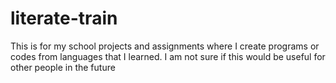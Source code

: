 # literate-train

This is for my school projects and assignments where I create programs or codes from languages that I learned.
I am not sure if this would be useful for other people in the future 
